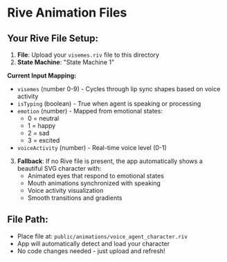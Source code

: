 # Rive Animation Files

## Your Rive File Setup:

1. **File**: Upload your `visemes.riv` file to this directory
2. **State Machine**: "State Machine 1"

**Current Input Mapping:**
- `visemes` (number 0-9) - Cycles through lip sync shapes based on voice activity
- `isTyping` (boolean) - True when agent is speaking or processing
- `emotion` (number) - Mapped from emotional states:
  - 0 = neutral
  - 1 = happy  
  - 2 = sad
  - 3 = excited
- `voiceActivity` (number) - Real-time voice level (0-1)

3. **Fallback**: If no Rive file is present, the app automatically shows a beautiful SVG character with:
   - Animated eyes that respond to emotional states
   - Mouth animations synchronized with speaking
   - Voice activity visualization
   - Smooth transitions and gradients

## File Path:
- Place file at: `public/animations/voice_agent_character.riv`
- App will automatically detect and load your character
- No code changes needed - just upload and refresh!